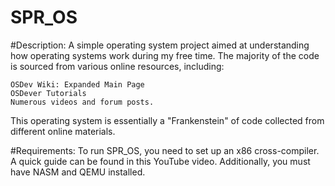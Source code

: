 # SPR_OS
#Description:
A simple operating system project aimed at understanding how operating systems work during my free time. The majority of the code is sourced from various online resources, including:

    OSDev Wiki: Expanded Main Page
    OSDever Tutorials
    Numerous videos and forum posts.

This operating system is essentially a "Frankenstein" of code collected from different online materials.

#Requirements:
To run SPR_OS, you need to set up an x86 cross-compiler. A quick guide can be found in this YouTube video. Additionally, you must have NASM and QEMU installed.
